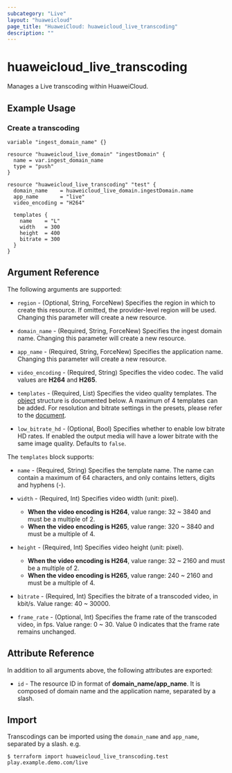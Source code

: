 ```yaml
---
subcategory: "Live"
layout: "huaweicloud"
page_title: "HuaweiCloud: huaweicloud_live_transcoding"
description: ""
---
```


# huaweicloud_live_transcoding

Manages a Live transcoding within HuaweiCloud.

## Example Usage

### Create a transcoding

```hcl
variable "ingest_domain_name" {}

resource "huaweicloud_live_domain" "ingestDomain" {
  name = var.ingest_domain_name
  type = "push"
}

resource "huaweicloud_live_transcoding" "test" {
  domain_name    = huaweicloud_live_domain.ingestDomain.name
  app_name       = "live"
  video_encoding = "H264"

  templates {
    name    = "L"
    width   = 300
    height  = 400
    bitrate = 300
  }
}
```

## Argument Reference

The following arguments are supported:

* `region` - (Optional, String, ForceNew) Specifies the region in which to create this resource. If omitted,
the provider-level region will be used. Changing this parameter will create a new resource.

* `domain_name` - (Required, String, ForceNew) Specifies the ingest domain name.
Changing this parameter will create a new resource.

* `app_name` - (Required, String, ForceNew) Specifies the application name.
Changing this parameter will create a new resource.

* `video_encoding` - (Required, String) Specifies the video codec. The valid values are **H264** and **H265**.

* `templates` - (Required, List) Specifies the video quality templates.
The [object](#templates_resource) structure is documented below. A maximum of 4 templates can be added.
For resolution and bitrate settings in the presets,
please refer to the [document](https://support.huaweicloud.com/intl/en-us/usermanual-live/live01000802.html).

* `low_bitrate_hd` - (Optional, Bool) Specifies whether to enable low bitrate HD rates. If enabled
the output media will have a lower bitrate with the same image quality. Defaults to `false`.

<a name="templates_resource"></a>
The `templates` block supports:

* `name` - (Required, String) Specifies the template name. The name can contain a maximum of 64 characters, and only
contains letters, digits and hyphens (-).

* `width` - (Required, Int) Specifies video width (unit: pixel).
  + **When the video encoding is H264**, value range: 32 ~ 3840 and must be a multiple of 2.
  + **When the video encoding is H265**, value range: 320 ~ 3840 and must be a multiple of 4.

* `height` - (Required, Int) Specifies video height (unit: pixel).
  + **When the video encoding is H264**, value range: 32 ~ 2160 and must be a multiple of 2.
  + **When the video encoding is H265**, value range: 240 ~ 2160 and must be a multiple of 4.

* `bitrate` - (Required, Int) Specifies the bitrate of a transcoded video, in kbit/s. Value range: 40 ~ 30000.

* `frame_rate` - (Optional, Int) Specifies the frame rate of the transcoded video, in fps. Value range: 0 ~ 30.
Value 0 indicates that the frame rate remains unchanged.

## Attribute Reference

In addition to all arguments above, the following attributes are exported:

* `id` - The resource ID in format of **domain_name/app_name**. It is composed of domain name and the application name,
separated by a slash.

## Import

Transcodings can be imported using the `domain_name` and `app_name`, separated by a slash. e.g.

```
$ terraform import huaweicloud_live_transcoding.test play.example.demo.com/live
```
